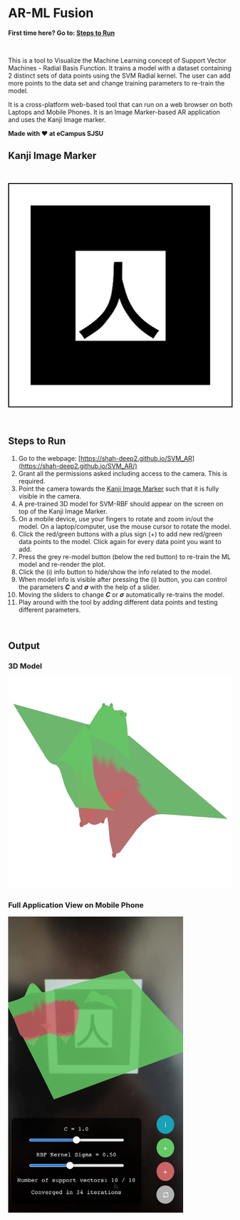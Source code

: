 # AR-ML Fusion

**First time here? Go to: [Steps to Run](#steps-to-run)**
  
<br />

This is a tool to Visualize the Machine Learning concept of Support Vector Machines - Radial Basis Function. It trains a model with a dataset containing 2 distinct sets of data points using the SVM Radial kernel. The user can add more points to the data set and change training parameters to re-train the model. 

It is a cross-platform web-based tool that can run on a web browser on both Laptops and Mobile Phones. It is an Image Marker-based AR application and uses the Kanji Image marker.

 
**Made with ❤️ at eCampus SJSU**


## Kanji Image Marker 

<br />


![Kanji Image](./media/kanji_image_marker.png)

<br />

## Steps to Run

1. Go to the webpage: [https://shah-deep2.github.io/SVM_AR](https://shah-deep2.github.io/SVM_AR/)
2. Grant all the permissions asked including access to the camera. This is required.
3. Point the camera towards the [Kanji Image Marker](#kanji-image-marker) such that it is fully visible in the camera.
4. A pre-trained 3D model for SVM-RBF should appear on the screen on top of the Kanji Image Marker.
5. On a mobile device, use your fingers to rotate and zoom in/out the model. On a laptop/computer, use the mouse cursor to rotate the model.
6. Click the red/green buttons with a plus sign (+) to add new red/green data points to the model. Click again for every data point you want to add.
7. Press the grey re-model button (below the red button) to re-train the ML model and re-render the plot.
8. Click the (i) info button to hide/show the info related to the model.
9. When model info is visible after pressing the (i) button, you can control the parameters _**C**_ and _**σ**_ with the help of a slider.
10. Moving the sliders to change _**C**_ or _**σ**_ automatically re-trains the model.
11. Play around with the tool by adding different data points and testing different parameters.

<br />

## Output

### 3D Model

<!-- ![model](./media/model_image.png) -->
<img src="./media/model_image.png" alt="model" width="734.5" height="474.5" />
 


### Full Application View on Mobile Phone

<!-- ![full_app](./media/full_ss.jpg) -->
<img src="./media/full_ss.jpg" alt="full_app" width="393" height="665" />
